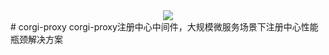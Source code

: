 <div align=center><img src="https://github.com/gaoxianglong/corgi-proxy/blob/master/corgi-logo.jpeg"/></div>
# corgi-proxy
corgi-proxy注册中心中间件，大规模微服务场景下注册中心性能瓶颈解决方案
